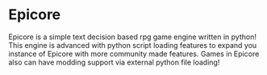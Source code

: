 # Epicore
Epicore is a simple text decision based rpg game engine written in python! This engine is advanced with python script loading features to expand you instance of Epicore with more community made features. Games in Epicore also can have modding support via external python file loading!
